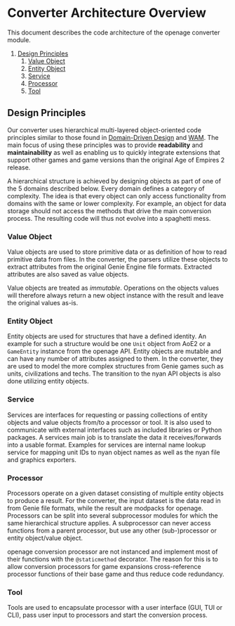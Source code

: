 # Converter Architecture Overview

This document describes the code architecture of the openage converter module.

1. [Design Principles](#design-principles)
   1. [Value Object](#value-object)
   2. [Entity Object](#entity-object)
   3. [Service](#service)
   4. [Processor](#processor)
   5. [Tool](#tool)


## Design Principles

Our converter uses hierarchical multi-layered object-oriented code principles similar to those found in
[Domain-Driven Design](https://en.wikipedia.org/wiki/Domain-driven_design) and [WAM](http://wam-ansatz.de/).
The main focus of using these principles was to provide **readability** and **maintainability** as well
as enabling us to quickly integrate extensions that support other games and game versions than the original
Age of Empires 2 release.

A hierarchical structure is achieved by designing objects as part of one of the 5 domains described below.
Every domain defines a category of complexity. The idea is that every object can only access functionality
from domains with the same or lower complexity. For example, an object for data storage should not access
the methods that drive the main conversion process. The resulting code will thus not evolve into a spaghetti
mess.

### Value Object

Value objects are used to store primitive data or as definition of how to read primitive data from files.
In the converter, the parsers utilize these objects to extract attributes from the original Genie Engine
file formats. Extracted attributes are also saved as value objects.

Value objects are treated as *immutable*. Operations on the objects values will therefore always return
a new object instance with the result and leave the original values as-is.

### Entity Object

Entity objects are used for structures that have a defined identity. An example for such a structure would
be one `Unit` object from AoE2 or a `GameEntity` instance from the openage API. Entity objects are mutable
and can have any number of attributes assigned to them. In the converter, they are used to model the
more complex structures from Genie games such as units, civilizations and techs. The transition to the nyan
API objects is also done utilizing entity objects.

### Service

Services are interfaces for requesting or passing collections of entity objects and value objects from/to
a processor or tool. It is also used to communicate with external interfaces such as included libraries
or Python packages. A services main job is to translate the data it receives/forwards into a usable format.
Examples for services are internal name lookup service for mapping unit IDs to nyan object names as well as
the nyan file and graphics exporters.

### Processor

Processors operate on a given dataset consisting of multiple entity objects to produce a result. For the
converter, the input dataset is the data read in from Genie file formats, while the result are modpacks
for openage. Processors can be split into several subprocessor modules for which the same hierarchical
structure applies. A subprocessor can never access functions from a parent processor, but use any other
(sub-)processor or entity object/value object.

openage conversion processor are not instanced and implement most of their functions with the `@staticmethod`
decorator. The reason for this is to allow conversion processors for game expansions cross-reference
processor functions of their base game and thus reduce code redundancy.

### Tool

Tools are used to encapsulate processor with a user interface (GUI, TUI or CLI), pass user input to processors
and start the conversion process.
